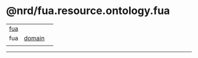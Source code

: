 # @nrd/fua.resource.ontology.fua

|                    |                              |     |
|:-------------------|:-----------------------------|:----|
| [fua](./README.md) |                              |     |
| fua                | [domain](./domain/README.md) |     |
|                    |                              |     |

---
